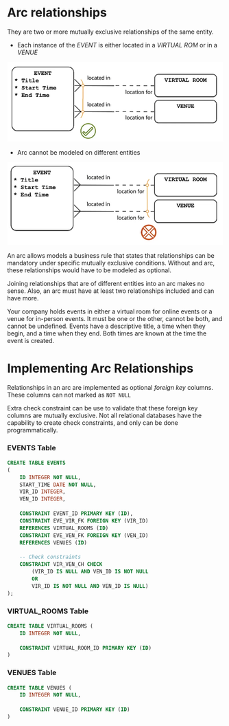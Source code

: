 # Arc relationships

They are two or more mutually exclusive relationships of the same entity.

- Each instance of the _EVENT_ is either located in a _VIRTUAL ROM_ or in a _VENUE_

![Example Arc Relationship](images/arc_relationships.png)

- Arc cannot be modeled on different entities

![Example Arc Relationship incorrect](images/arc_relationships_incorrect.png)

An arc allows models a business rule that states that relationships can be mandatory under specific mutually exclusive conditions. Without and arc, these relationships would have to be modeled as optional.

Joining relationships that are of different entities into an arc makes no sense. Also, an arc must have at least two relationships included and can have more.

Your company holds events in either a virtual room for online events or a venue for in-person events. It must be one or the other, cannot be both, and cannot be undefined. Events have a descriptive title, a time when they begin, and a time when they end. Both times are known at the time the event is created.

# Implementing Arc Relationships

Relationships in an arc are implemented as optional _foreign key_ columns. These columns can not marked as `NOT NULL`

Extra check constraint can be use to validate that these foreign key columns are mutually exclusive. Not all relational databases have the capability to create check constraints, and only can be done programmatically.

### EVENTS Table

```sql
CREATE TABLE EVENTS
(
    ID INTEGER NOT NULL,
    START_TIME DATE NOT NULL,
    VIR_ID INTEGER,
    VEN_ID INTEGER,

    CONSTRAINT EVENT_ID PRIMARY KEY (ID),
    CONSTRAINT EVE_VIR_FK FOREIGN KEY (VIR_ID)
    REFERENCES VIRTUAL_ROOMS (ID)
    CONSTRAINT EVE_VEN_FK FOREIGN KEY (VEN_ID)
    REFERENCES VENUES (ID)

    -- Check constraints
    CONSTRAINT VIR_VEN_CH CHECK
        (VIR_ID IS NULL AND VEN_ID IS NOT NULL
        OR
        VIR_ID IS NOT NULL AND VEN_ID IS NULL)
);
```

### VIRTUAL_ROOMS Table

```sql
CREATE TABLE VIRTUAL_ROOMS (
    ID INTEGER NOT NULL,

    CONSTRAINT VIRTUAL_ROOM_ID PRIMARY KEY (ID)
)
```

### VENUES Table

```sql
CREATE TABLE VENUES (
    ID INTEGER NOT NULL,

    CONSTRAINT VENUE_ID PRIMARY KEY (ID)
)
```
